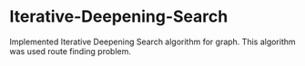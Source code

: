 # Iterative-Deepening-Search
Implemented Iterative Deepening Search algorithm for graph.
This algorithm was used route finding problem.
